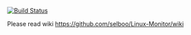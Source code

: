 [![Build Status](https://travis-ci.org/selboo/Linux-Monitor.svg?branch=master)](https://travis-ci.org/selboo/Linux-Monitor)



Please read wiki https://github.com/selboo/Linux-Monitor/wiki
